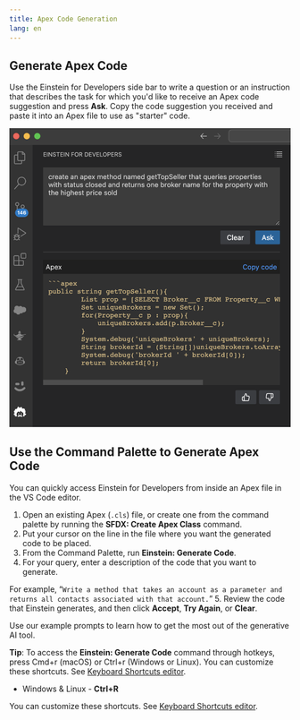 ```yaml
---
title: Apex Code Generation
lang: en
---
```


## Generate Apex Code

Use the Einstein for Developers side bar to write a question or an instruction that describes the task for which you'd like to receive an Apex code suggestion and press **Ask**. Copy the code suggestion you received and paste it into an Apex file to use as "starter" code.

![Sidebar code generation](../../../images/einstein-sidebar.png)

## Use the Command Palette to Generate Apex Code

You can quickly access Einstein for Developers from inside an Apex file in the VS Code editor.

1. Open an existing Apex (`.cls`) file, or create one from the command palette by running the **SFDX: Create Apex Class** command. 
2. Put your cursor on the line in the file where you want the generated code to be placed.
3. From the Command Palette, run **Einstein: Generate Code**.
4. For your query, enter a description of the code that you want to generate. 

For example, “`Write a method that takes an account as a parameter and returns all contacts associated with that account.`”
5. Review the code that Einstein generates, and then click **Accept**, **Try Again**, or **Clear**. 

Use our example prompts to learn how to get the most out of the generative AI tool.

**Tip**: To access the **Einstein: Generate Code** command through hotkeys, press Cmd+r (macOS) or Ctrl+r (Windows or Linux). You can customize these shortcuts. See [Keyboard Shortcuts editor](https://code.visualstudio.com/docs/getstarted/keybindings#_keyboard-shortcuts-editor).

- Windows & Linux - **Ctrl+R**

You can customize these shortcuts. See [Keyboard Shortcuts editor](https://code.visualstudio.com/docs/getstarted/keybindings#_keyboard-shortcuts-editor).
